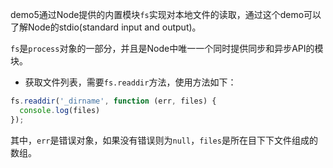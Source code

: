 demo5通过Node提供的内置模块`fs`实现对本地文件的读取，通过这个demo可以了解Node的stdio(standard input and output)。   

`fs`是`process`对象的一部分，并且是Node中唯一一个同时提供同步和异步API的模块。   

- 获取文件列表，需要`fs.readdir`方法，使用方法如下：   

```js
fs.readdir('_dirname', function (err, files) {
  console.log(files)
});
```

其中，`err`是错误对象，如果没有错误则为`null`，`files`是所在目下下文件组成的数组。

